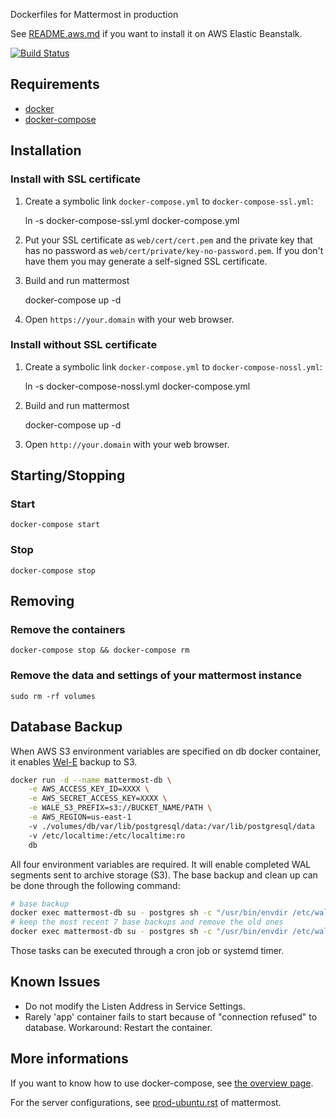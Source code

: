 Dockerfiles for Mattermost in production

See [README.aws.md](./README.aws.md) if you want to install it on AWS Elastic Beanstalk.

[![Build Status](https://travis-ci.org/mattermost/mattermost-docker.svg?branch=master)](https://travis-ci.org/mattermost/mattermost-docker)

## Requirements

* [docker]
* [docker-compose]

## Installation

### Install with SSL certificate

1. Create a symbolic link `docker-compose.yml` to `docker-compose-ssl.yml`:

    ln -s docker-compose-ssl.yml docker-compose.yml

2. Put your SSL certificate as `web/cert/cert.pem` and the private key that has
   no password as `web/cert/private/key-no-password.pem`. If you don't have
   them you may generate a self-signed SSL certificate.

3. Build and run mattermost

    docker-compose up -d

4. Open `https://your.domain` with your web browser.

### Install without SSL certificate

1. Create a symbolic link `docker-compose.yml` to `docker-compose-nossl.yml`:

    ln -s docker-compose-nossl.yml docker-compose.yml

2. Build and run mattermost

    docker-compose up -d

3. Open `http://your.domain` with your web browser.

## Starting/Stopping

### Start

    docker-compose start

### Stop

    docker-compose stop

## Removing

### Remove the containers

    docker-compose stop && docker-compose rm

### Remove the data and settings of your mattermost instance

    sudo rm -rf volumes

## Database Backup

When AWS S3 environment variables are specified on db docker container, it enables [Wel-E](https://github.com/wal-e/wal-e) backup to S3.

```bash
docker run -d --name mattermost-db \
    -e AWS_ACCESS_KEY_ID=XXXX \
    -e AWS_SECRET_ACCESS_KEY=XXXX \
    -e WALE_S3_PREFIX=s3://BUCKET_NAME/PATH \
    -e AWS_REGION=us-east-1
    -v ./volumes/db/var/lib/postgresql/data:/var/lib/postgresql/data
    -v /etc/localtime:/etc/localtime:ro
    db
```

All four environment variables are required. It will enable completed WAL segments sent to archive storage (S3). The base backup and clean up can be done through the following command:

```bash
# base backup
docker exec mattermost-db su - postgres sh -c "/usr/bin/envdir /etc/wal-e.d/env /usr/local/bin/wal-e backup-push /var/lib/postgresql/data"
# keep the most recent 7 base backups and remove the old ones
docker exec mattermost-db su - postgres sh -c "/usr/bin/envdir /etc/wal-e.d/env /usr/local/bin/wal-e delete --confirm retain 7"
```
Those tasks can be executed through a cron job or systemd timer.

## Known Issues

* Do not modify the Listen Address in Service Settings.
* Rarely 'app' container fails to start because of "connection refused" to
  database. Workaround: Restart the container.

## More informations

If you want to know how to use docker-compose, see [the overview
page](https://docs.docker.com/compose).

For the server configurations, see [prod-ubuntu.rst] of mattermost.

[docker]: http://docs.docker.com/engine/installation/
[docker-compose]: https://docs.docker.com/compose/install/
[prod-ubuntu.rst]: https://github.com/mattermost/docs/blob/master/source/install/prod-ubuntu.rst
